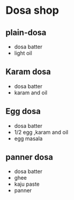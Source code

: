 # Dosa shop

## plain-dosa
* dosa batter
* light oil

## Karam dosa
* dosa batter
* karam and oil

## Egg dosa
* dosa batter
* 1/2 egg ,karam and oil
* egg masala
## panner dosa
* dosa batter
* ghee
* kaju paste
* panner

